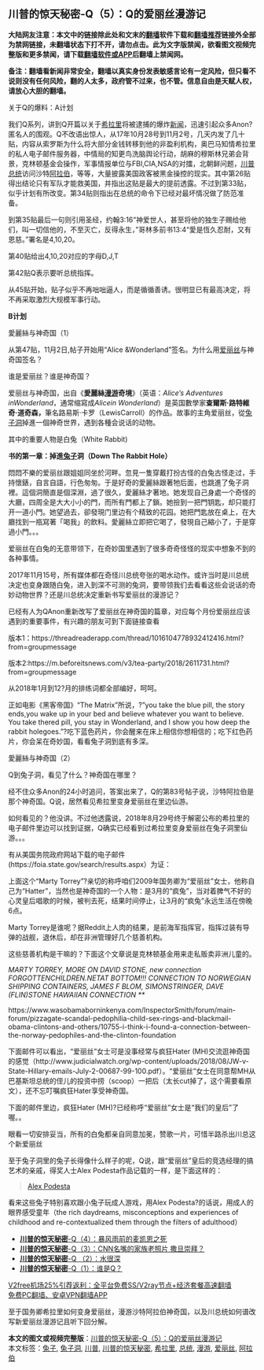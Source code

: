  <h2>川普的惊天秘密-Q（5）：Q的爱丽丝漫游记</h2> <p class="notice"><b>大陆网友注意：本文中的链接除此处和文末的<a href="https://github.com/bannedbook/fanqiang" >翻墙</a>软件下载和<a href="https://github.com/killgcd/justmysocks/blob/master/README.md">翻墙推荐</a>链接外全部为禁网链接，未翻墙状态下打不开，请勿点击。此为文字版禁闻，欲看图文视频完整版和更多禁闻，请下载<a href="https://github.com/bannedbook/fanqiang">翻墙软件或APP</a>后翻墙上禁闻网。</p><p>备注：翻墙看新闻非常安全，翻墙以真实身份发表敏感言论有一定风险，但只看不说则没有任何风险，翻的人太多，政府管不过来，也不管。信息自由是天赋人权，请放心大胆的翻墙。</b></p>  <div class="entry"> <p>关于Q的爆料：A计划</p> <p>我们Q系列，讲到Q开篇以关于<a href="https://www.bannedbook.org/bnews/tag/%e5%b8%8c%e6%8b%89%e9%87%8c/" class="st_tag internal_tag" rel="tag" title="标签 希拉里 下的日志">希拉里</a>将被逮捕的爆炸<span class='wp_keywordlink_affiliate'><a href="https://www.bannedbook.org/" title="新闻">新闻</a></span>，迅速引起众多Anon?匿名人的围观。Q不改语出惊人，从17年10月28号到11月2号，几天内发了几十贴，内容从索罗斯为什么将大部分金钱转移到他的非盈利机构，奥巴马知情希拉里的私人电子邮件服务器，中情局的知更鸟洗脑舆论行动，胡麻的穆斯林兄弟会背景，克林顿基金会操作，军事情报单位与FBI,CIA,NSA的对擂，北朝鲜问题，<a href="https://www.bannedbook.org/bnews/tag/%e5%b7%9d%e6%99%ae/" class="st_tag internal_tag" rel="tag" title="标签 川普 下的日志">川普</a><a href="https://www.bannedbook.org/bnews/tag/%e6%80%bb%e7%bb%9f/" class="st_tag internal_tag" rel="tag" title="标签 总统 下的日志">总统</a>访问沙特<a href="https://www.bannedbook.org/bnews/tag/%e9%98%bf%e6%8b%89%e4%bc%af/" class="st_tag internal_tag" rel="tag" title="标签 阿拉伯 下的日志">阿拉伯</a>，等等，大量披露美国政客被黑金操控的现实。其中第26贴得出结论只有军队才能救美国，并指出这贴是最大的提前透露。不过到第33贴，似乎计划有所改变。第34贴则指出在总统的命令下已经对最坏情况做了防范准备。</p> <p>到第35贴最后一句则引用圣经，约翰3:16“神爱世人，甚至将他的独生子赐给他们，叫一切信他的，不至灭亡，反得永生，”哥林多前书13:4“愛是恆久忍耐，又有恩慈。”署名是4,10,20。</p> <p>第40贴给出4,10,20对应的字母D,J,T</p> <p>第42贴Q表示要听总统指挥。</p> <p></p> <p>从45贴开始，贴子似乎不再咄咄逼人，而是循循善诱。很明显已有最高决定，将不再采取激烈大规模军事行动。</p> <p><strong>B</strong><strong>计划</strong></p> <p>愛麗絲与神奇国（1）</p> <p>从第47贴，11月2日,帖子开始用“Alice &amp;Wonderland”签名。为什么用<a href="https://www.bannedbook.org/bnews/tag/%E7%88%B1%E4%B8%BD%E4%B8%9D/" class="st_tag internal_tag" rel="tag" title="标签 爱丽丝 下的日志">爱丽丝</a>与神奇国签名？</p> <p><a href="https://www.bannedbook.org/bnews/wp-content/uploads/2020/12/aa.jpg"></a></p> <p>谁是爱丽丝？谁是神奇国？</p>  <p></p> <p>爱丽丝与神奇国，出自《<strong>愛麗絲<a href="https://www.bannedbook.org/bnews/tag/%E6%BC%AB%E6%B8%B8/" class="st_tag internal_tag" rel="tag" title="标签 漫游 下的日志">漫游</a>奇境</strong>》（英语：<em>Alice&#8217;s Adventures inWonderland</em>，通常缩寫成<em>Alicein Wonderland</em>）是英国數學家<strong>查爾斯</strong><strong>·</strong><strong>路特維奇</strong><strong>·</strong><strong>道奇森，</strong>筆名路易斯·卡罗（LewisCarroll）的作品。故事的主角爱丽丝，從<a href="https://www.bannedbook.org/bnews/tag/%E5%85%94%E5%AD%90%E6%B4%9E/" class="st_tag internal_tag" rel="tag" title="标签 兔子洞 下的日志">兔子洞</a>掉進一個神奇世界，遇到各種会说话的动物。</p> <p>其中的重要人物是白兔（White Rabbit)</p> <p><a href="https://www.bannedbook.org/bnews/wp-content/uploads/2020/12/bd.jpg"></a></p> <p><strong>书的第一章：掉進<a href="https://www.bannedbook.org/bnews/tag/%e5%85%94%e5%ad%90/" class="st_tag internal_tag" rel="tag" title="标签 兔子 下的日志">兔子</a>洞（</strong><strong>Down The Rabbit Hole</strong><strong>）</strong></p> <p>悶悶不樂的爱丽丝跟姐姐同坐於河畔。忽見一隻穿戴打扮古怪的白兔古怪走过，手持懷錶，自言自語，行色匆匆。于是好奇的愛麗絲跟著牠后面，也跳進了兔子洞裡。這個洞簡直是個深淵，過了很久，愛麗絲才著地。她发现自己身處一个奇怪的大廳，四周全是大大小小的門，而所有門都上了鎖。她撿到一把門钥匙，却只能打开一道小門。她望過去，卻發現门里边有个精致的花园。她把門匙放在桌上，在大廳找到一瓶寫著「喝我」的飲料。愛麗絲立即把它喝了，發現自己縮小了，于是穿過小門。。。</p> <p>爱丽丝在白兔的无意带领下，在奇妙国里遇到了很多奇奇怪怪的现实中想象不到的各种事情。</p> <p>2017年11月15号，所有媒体都在奇怪川总统夸张的喝水动作。或许当时是川总统决定也变身跟随白兔，进入到深不可测的兔洞，要带领我们去看看这些会说话的奇妙动物世界？还是川总统决定重新书写爱丽丝的漫游记？</p> <p>已经有人为QAnon重新改写了爱丽丝在神奇国的篇章，对应每个月份爱丽丝应该遇到的重要事件，有兴趣的朋友可到下面链接查看</p> <p>版本1：https://threadreaderapp.com/thread/1016104778932412416.html?from=groupmessage</p> <p></p> <p>版本2:https://m.beforeitsnews.com/v3/tea-party/2018/2611731.html?from=groupmessage</p>  <p>从2018年1月到12?月的排练词都全部编好，呵呵。</p> <p></p> <p>正如电影《黑客帝国》“The Matrix”所说，?&#8221;you take the blue pill, the story ends,you wake up in your bed and believe whatever you want to believe. You take thered pill, you stay in Wonderland, and I show you how deep the rabbit holegoes.&#8221;?吃下蓝色药片，你会醒来在床上相信你想相信的；吃下红色药片，你会呆在奇妙国，看看兔子洞到底有多深。</p> <p></p> <p>愛麗絲与神奇国（2）</p> <p>Q到兔子洞，看见了什么？神奇国在哪里？</p> <p></p> <p>经不住众多Anon的24小时追问，答案出来了，Q的第83号帖子说，沙特阿拉伯是那个神奇国。Q说，居然看见希拉里变身爱丽丝在里边仙游。</p> <p>如何看见的？他没讲。不过他透露说，2018年8月29号终于解密公布的希拉里的电子邮件里边可以找到证据，Q确实已经看到过希拉里变身爱丽丝在兔子洞里仙游。。。</p> <p>有从美国务院政府网站下载的电子邮件(https://foia.state.gov/search/results.aspx）为证：</p> <p></p> <p>上面这个“Marty Torrey”?亲切的称呼咱们2009年国务卿为“爱丽丝”女士，他称自己为“Hatter”，当然也是神奇国的一个人物：是3月的“疯兔”，当对着脾气不好的心灵皇后唱歌的时候，被判去死，结果时间停止，让3月的“疯兔”永远生活在傍晚6点。</p>  <p></p> <p>Marty Torrey是谁呢？据Reddit上人肉的结果，是前海军指挥官，指挥过装有导弹的战舰，退休后，却在非洲管理好几个慈善机构。</p> <p>这些慈善机构是干嘛的？下面这个文章说是克林顿基金用来走私贩卖非洲儿童的。</p> <p><em>MARTY TORREY, MORE ON DAVID STONE, new connection FORGOTTENCHILDREN.NETAT BOTTOM!!! CONNECTION TO NORWEGIAN SHIPPING CONTAINERS, JAMES F BLOM, SIMONSTRINGER, DAVE (FLIN)STONE HAWAIIAN CONNECTION **</em></p> <p>https://www.wasobamaborninkenya.com/InspectorSmith/forum/main-forum/pizzagate-scandal-pedophilia-child-sex-rings-and-blackmail-obama-clintons-and-others/10755-i-think-i-found-a-connection-between-the-norway-pedophiles-and-the-clinton-foundation</p> <p>下面邮件可以看出，“爱丽丝”女士可是没事经常与疯狂Hater (MH)交流逛神奇国的感觉（http://www.judicialwatch.org/wp-content/uploads/2018/08/JW-v-State-Hillary-emails-July-2-00687-99-100.pdf）。“爱丽丝”女士在同意帮MH从巴基斯坦总统的侄儿的投资中捞（scoop）一把后（太长cut掉了，这个需要看原文），还不忘叮嘱疯狂Hater享受神奇国。</p> <p>下面的邮件里边，疯狂Hater (MH)?已经称呼“爱丽丝”女士是“我们的皇后”了喔。。</p> <p></p> <p>眼看一切安排妥当，所有的白兔都亲自同意加冕，赞歌一片，可惜半路杀出川总这个新爱丽丝</p> <p>至于兔子洞里的兔子长得像什么样子的呢，Q说，跟“爱丽丝”皇后的竞选经理的搞艺术的亲戚，得奖人士Alex Podesta作品记载的一样，是下面这样的：</p> <blockquote class="wp-embedded-content" data-secret="3NrrZpmDln"><p><a href="https://www.1858prize.org/artist/alex-podesta/">Alex Podesta</a></p></blockquote> <p></p>  <p>看来这些兔子特别喜欢跟小兔子玩成人游戏，用Alex Podesta?的话说，用成人的眼界感受童年（the rich daydreams, misconceptions and experiences of childhood and re-contextualized them through the filters of adulthood）</p> <ul class='op-related-articles' title='相关阅读'> <li><a href='https://www.bannedbook.org/bnews/comments/20201220/1451463.html' target='_blank'><b>川普的惊天秘密</b>-Q（4）：暴风雨前的麦凯恩之死</a></li> <li><a href='https://www.bannedbook.org/bnews/comments/20201220/1451405.html' target='_blank'><b>川普的惊天秘密</b>-Q（3）：CNN名嘴的家族老照片 撒旦崇拜？</a></li> <li><a href='https://www.bannedbook.org/bnews/comments/20201219/1451085.html' target='_blank'><b>川普的惊天秘密</b>-Q （2）：水很深</a></li> <li><a href='https://www.bannedbook.org/bnews/comments/20200224/1367450.html' target='_blank'><b>川普的惊天秘密</b>-Q（1）：谁是Q？</a></li> </ul> <p class="texttj"> <a href="https://github.com/bannedbook/fanqiang/wiki/V2ray%E6%9C%BA%E5%9C%BA" target="_blank">V2free机场25%引荐返利：全平台免费SS/V2ray节点+经济套餐高速翻墙</a><br/> <a href="https://github.com/bannedbook/fanqiang/wiki/%E7%A6%81%E9%97%BB%E7%BD%91%E5%AE%89%E5%8D%93%E7%BF%BB%E5%A2%99%E6%96%B0%E9%97%BBAPP" target="_blank">免费PC翻墙、安卓VPN翻墙APP</a></p><p>至于国务卿希拉里如何变身爱丽丝，漫游沙特阿拉伯神奇国，以及川总统如何谱改写新爱丽丝漫游记且听下回分解。</p><a name='sharetosocial'></a>       <div><b>本文的图文或视频完整版</b>：<a href='https://www.bannedbook.org/bnews/comments/20201220/1451481.html'>川普的惊天秘密-Q（5）：Q的爱丽丝漫游记</a></div>  </div><!--END ENTRY--> <div class="postfooter"> <div>本文标签：<a href="https://www.bannedbook.org/bnews/tag/%e5%85%94%e5%ad%90/" rel="tag">兔子</a>, <a href="https://www.bannedbook.org/bnews/tag/%E5%85%94%E5%AD%90%E6%B4%9E/" rel="tag">兔子洞</a>, <a href="https://www.bannedbook.org/bnews/tag/%e5%b7%9d%e6%99%ae/" rel="tag">川普</a>, <a href="https://www.bannedbook.org/bnews/tag/%e5%b7%9d%e6%99%ae%e7%9a%84%e6%83%8a%e5%a4%a9%e7%a7%98%e5%af%86/" rel="tag">川普的惊天秘密</a>, <a href="https://www.bannedbook.org/bnews/tag/%e5%b8%8c%e6%8b%89%e9%87%8c/" rel="tag">希拉里</a>, <a href="https://www.bannedbook.org/bnews/tag/%e6%80%bb%e7%bb%9f/" rel="tag">总统</a>, <a href="https://www.bannedbook.org/bnews/tag/%E6%BC%AB%E6%B8%B8/" rel="tag">漫游</a>, <a href="https://www.bannedbook.org/bnews/tag/%E7%88%B1%E4%B8%BD%E4%B8%9D/" rel="tag">爱丽丝</a>, <a href="https://www.bannedbook.org/bnews/tag/%e9%98%bf%e6%8b%89%e4%bc%af/" rel="tag">阿拉伯</a></div>  </div><!--END POSTFOOTER--> 